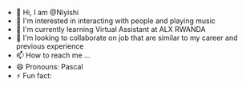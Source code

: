 - 👋 Hi, I am @Niyishi   
- 👀 I'm interested in interacting with people and playing music   
- 🌱 I'm currently learning Virtual Assistant at ALX RWANDA    
- 💞️ I'm looking to collaborate on job that are similar to my career and previous experience  
- 📫 How to reach me ...
- 😄 Pronouns: Pascal
- ⚡ Fun fact: 

<!---
Niyishi/Niyishi is a ✨ special ✨ repository because its `README.md` (this file) appears on your GitHub profile.
You can click the Preview link to take a look at your changes.
--->
